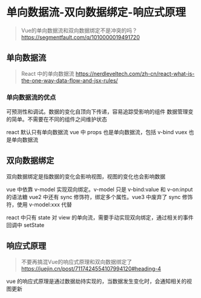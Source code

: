 # 单向数据流-双向数据绑定-响应式原理
>
> Vue的单向数据流和双向数据绑定不是冲突的吗？
> <https://segmentfault.com/q/1010000019491720>
>
## 单向数据流
>
> React 中的单向数据流
> <https://nerdleveltech.com/zh-cn/react-what-is-the-one-way-data-flow-and-jsx-rules/>

### 单向数据流的优点

可预测性和调试。数据的变化自顶向下传递，容易追踪受影响的组件
数据管理变的简单。不需要在不同的组件之间维护状态

react 默认只有单向数据流
vue 中 props 也是单向数据流，包括 v-bind
vuex 也是单向数据流

## 双向数据绑定

双向数据绑定是指数据的变化会影响视图，视图的变化也会影响数据

vue 中依靠 v-model 实现双向绑定。v-model 只是 v-bind:value 和 v-on:input的语法糖
vue2 中还有 sync 修饰符，绑定多个属性。vue3 中废弃了 sync 修饰符，使用 v-model:xxx 代替

react 中只有 state 对 view 的单向流，需要手动实现双向绑定，通过相关的事件回调中 setState

## 响应式原理
>
> 不要再搞混Vue的响应式原理和双向数据绑定了
> <https://juejin.cn/post/7117424554107994120#heading-4>

vue 的响应式原理是通过数据劫持实现的，当数据发生变化时，会通知相关的视图更新
